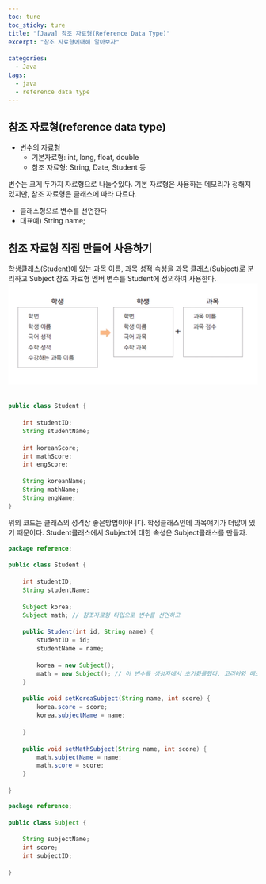 ```yaml
---
toc: ture
toc_sticky: ture
title: "[Java] 참조 자료형(Reference Data Type)"
excerpt: "참조 자료형에대해 알아보자"

categories:
  - Java
tags:
  - java
  - reference data type
---
```

## 참조 자료형(reference data type)

 - 변수의 자료형
	- 기본자료형: int, long, float, double
	- 참조 자료형: String, Date, Student 등

변수는 크게 두가지 자료형으로 나눌수있다. 기본 자료형은 사용하는 메모리가 정해져 있지만, 참조 자료형은 클래스에 따라 다르다.

- 클래스형으로 변수를 선언한다
- 대표예) String name;

## 참조 자료형 직접 만들어 사용하기
학생클래스(Student)에 있는 과목 이름, 과목 성적 속성을 과목 클래스(Subject)로 분리하고 Subject 참조 자료형 멤버 변수를 Student에 정의하여 사용한다.
<img src="/assets/images/java/referenceDataType/1.PNG"><br><br>

```java
public class Student {
	
	int studentID;
	String studentName;
	
	int koreanScore;
	int mathScore;
	int engScore;
	
	String koreanName;
	String mathName;
	String engName;
}
```
위의 코드는 클래스의 성격상 좋은방법이아니다. 학생클래스인데 과목얘기가 더많이 있기 때문이다. Student클래스에서 Subject에 대한 속성은 Subject클래스를 만들자.

```java
package reference;

public class Student {

	int studentID;
	String studentName;

	Subject korea;
	Subject math; // 참조자료형 타입으로 변수를 선언하고

	public Student(int id, String name) {
		studentID = id;
		studentName = name;

		korea = new Subject();
		math = new Subject(); // 이 변수를 생성자에서 초기화를했다. 코리아와 메스가 생성이된것이다.
	}

	public void setKoreaSubject(String name, int score) {
		korea.score = score;
		korea.subjectName = name;

	}

	public void setMathSubject(String name, int score) {
		math.subjectName = name;
		math.score = score;
	}

}

```

```java
package reference;

public class Subject {

	String subjectName;
	int score;
	int subjectID;

}

```




